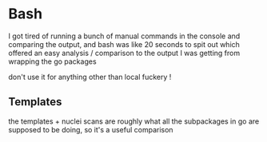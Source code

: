 # Bash

I got tired of running a bunch of manual commands in the console and comparing the output, and bash was like 20 seconds to spit out which offered an easy analysis / comparison to the output I was getting from wrapping the go packages

don't use it for anything other than local fuckery !

## Templates

the templates + nuclei scans are roughly what all the subpackages in go are supposed to be doing, so it's a useful comparison